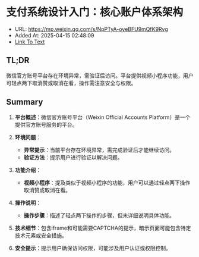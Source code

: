 # 支付系统设计入门：核心账户体系架构
- URL: https://mp.weixin.qq.com/s/NpPTyA-oyeBFU9mQfK9Rvg
- Added At: 2025-04-15 02:48:09
- [Link To Text](2025-04-15-支付系统设计入门：核心账户体系架构_raw.md)

## TL;DR
微信官方账号平台存在环境异常，需验证后访问。平台提供视频小程序功能，用户可轻点两下取消赞或取消在看，操作需注意安全与权限。

## Summary
1. **平台概述**：微信官方账号平台（Weixin Official Accounts Platform）是一个提供官方账号服务的平台。

2. **环境问题**：
   - **异常提示**：当前平台存在环境异常，需完成验证后才能继续访问。
   - **验证方法**：提示用户进行验证以解决问题。

3. **功能介绍**：
   - **视频小程序**：提及类似于视频小程序的功能，用户可以通过轻点两下操作取消赞或取消在看。

4. **操作说明**：
   - **操作步骤**：描述了轻点两下操作的步骤，但未详细说明具体功能。

5. **技术细节**：包含iframe和可能需要CAPTCHA的提示，暗示页面可能包含特定技术元素或安全措施。

6. **安全提示**：提示用户确保访问权限，可能涉及用户认证或权限控制。
